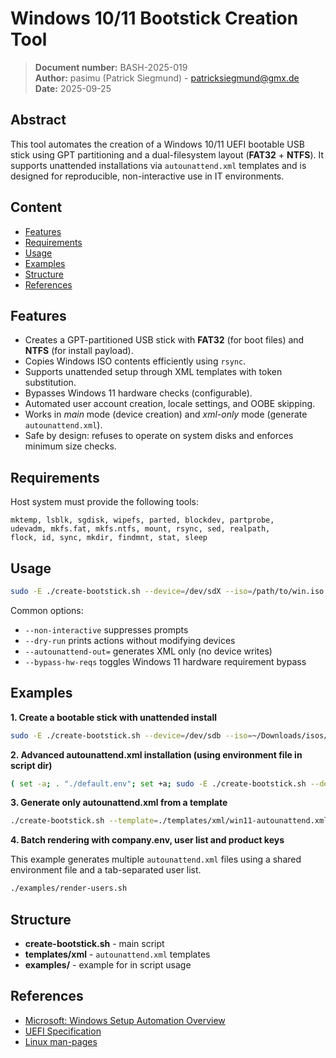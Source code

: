 # Windows 10/11 Bootstick Creation Tool

> **Document number:** BASH-2025-019<br>
> **Author:** pasimu (Patrick Siegmund) - <patricksiegmund@gmx.de><br>
> **Date:** 2025-09-25<br>

## Abstract

This tool automates the creation of a Windows 10/11 UEFI bootable USB stick using GPT partitioning and a dual-filesystem layout (**FAT32** + **NTFS**). It supports unattended installations via `autounattend.xml` templates and is designed for reproducible, non-interactive use in IT environments.

## Content

- [Features](#features)
- [Requirements](#requirements)
- [Usage](#usage)
- [Examples](#examples)
- [Structure](#structure)
- [References](#references)

## Features

- Creates a GPT-partitioned USB stick with **FAT32** (for boot files) and **NTFS** (for install payload).
- Copies Windows ISO contents efficiently using `rsync`.
- Supports unattended setup through XML templates with token substitution.
- Bypasses Windows 11 hardware checks (configurable).
- Automated user account creation, locale settings, and OOBE skipping.
- Works in *main* mode (device creation) and *xml-only* mode (generate `autounattend.xml`).
- Safe by design: refuses to operate on system disks and enforces minimum size checks.

## Requirements

Host system must provide the following tools:

```
mktemp, lsblk, sgdisk, wipefs, parted, blockdev, partprobe,
udevadm, mkfs.fat, mkfs.ntfs, mount, rsync, sed, realpath,
flock, id, sync, mkdir, findmnt, stat, sleep
```

## Usage

```bash
sudo -E ./create-bootstick.sh --device=/dev/sdX --iso=/path/to/win.iso [OPTIONS]
```

Common options:

- `--non-interactive` suppresses prompts
- `--dry-run` prints actions without modifying devices
- `--autounattend-out=` generates XML only (no device writes)
- `--bypass-hw-reqs` toggles Windows 11 hardware requirement bypass

## Examples

**1. Create a bootable stick with unattended install**

```bash
sudo -E ./create-bootstick.sh --device=/dev/sdb --iso=~/Downloads/isos/Win11_24H2_German_x64.iso --oobe-skip=false --bypass-hw-reqs=false --win-lang=de-DE --non-interactive
```

**2. Advanced autounattend.xml installation (using environment file in script dir)**

```bash
( set -a; . "./default.env"; set +a; sudo -E ./create-bootstick.sh --device=/dev/sdb )
```

**3. Generate only autounattend.xml from a template**

```bash
./create-bootstick.sh --template=./templates/xml/win11-autounattend.xml --autounattend-out=./autounattend.xml --non-interactive
```

**4. Batch rendering with company.env, user list and product keys**

This example generates multiple `autounattend.xml` files using a shared environment file and a tab-separated user list.

```bash
./examples/render-users.sh
```

## Structure

- **create-bootstick.sh** - main script
- **templates/xml** - `autounattend.xml` templates
- **examples/** - example for in script usage

## References

- [Microsoft: Windows Setup Automation Overview](https://docs.microsoft.com/en-us/windows-hardware/manufacture/desktop/windows-setup-automation-overview)
- [UEFI Specification](https://uefi.org/specifications)
- [Linux man-pages](https://man7.org/linux/man-pages/)
